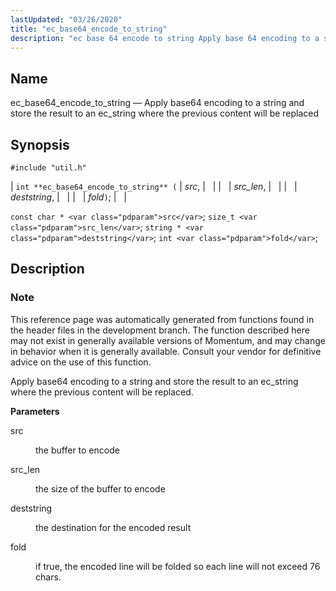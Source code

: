 ```yaml
---
lastUpdated: "03/26/2020"
title: "ec_base64_encode_to_string"
description: "ec base 64 encode to string Apply base 64 encoding to a string and store the result to an ec string where the previous content will be replaced int ec base 64 encode to string src src len deststring fold const char src size t src len string deststring int..."
---
```


<a name="apis.ec_base64_encode_to_string"></a> 
## Name

ec_base64_encode_to_string — Apply base64 encoding to a string and store the result to an ec_string where the previous content will be replaced

## Synopsis

`#include "util.h"`

| `int **ec_base64_encode_to_string** (` | <var class="pdparam">src</var>, |   |
|   | <var class="pdparam">src_len</var>, |   |
|   | <var class="pdparam">deststring</var>, |   |
|   | <var class="pdparam">fold</var>`)`; |   |

`const char * <var class="pdparam">src</var>`;
`size_t <var class="pdparam">src_len</var>`;
`string * <var class="pdparam">deststring</var>`;
`int <var class="pdparam">fold</var>`;<a name="idp47530304"></a> 
## Description

### Note

This reference page was automatically generated from functions found in the header files in the development branch. The function described here may not exist in generally available versions of Momentum, and may change in behavior when it is generally available. Consult your vendor for definitive advice on the use of this function.

Apply base64 encoding to a string and store the result to an ec_string where the previous content will be replaced.

**<a name="idp47533248"></a> Parameters**

<dl class="variablelist">

<dt>src</dt>

<dd>

the buffer to encode

</dd>

<dt>src_len</dt>

<dd>

the size of the buffer to encode

</dd>

<dt>deststring</dt>

<dd>

the destination for the encoded result

</dd>

<dt>fold</dt>

<dd>

if true, the encoded line will be folded so each line will not exceed 76 chars.

</dd>

</dl>